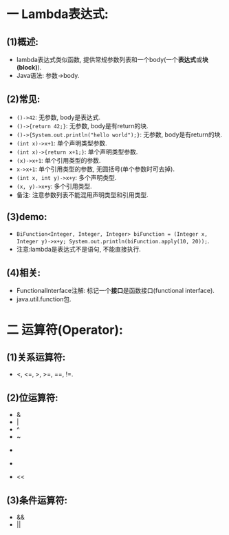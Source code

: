 # 一 Lambda表达式:
## (1)概述:
- lambda表达式类似函数, 提供常规参数列表和一个body(一个**表达式**或**块(block)**).
- Java语法: 参数->body.

## (2)常见:
- `()->42`: 无参数, body是表达式.
- `()->{return 42;}`: 无参数, body是有return的块.
- `()->{System.out.println("hello world");}`: 无参数, body是有return的块.
- `(int x)->x+1`: 单个声明类型参数.
- `(int x)->{return x+1;}`: 单个声明类型参数.
- `(x)->x+1`: 单个引用类型的参数.
- `x->x+1`: 单个引用类型的参数, 无圆括号(单个参数时可去掉).
- `(int x, int y)->x+y`: 多个声明类型.
- `(x, y)->x+y`: 多个引用类型.
- 备注: 注意参数列表不能混用声明类型和引用类型.

## (3)demo:
- `BiFunction<Integer, Integer, Integer> biFunction = (Integer x, Integer y)->x+y; System.out.println(biFunction.apply(10, 20));`.
- 注意:lambda是表达式不是语句, 不能直接执行.

## (4)相关:
- FunctionalInterface注解: 标记一个**接口**是函数接口(functional interface).
- java.util.function包.

# 二 运算符(Operator):
## (1)关系运算符:
- <, <=, >, >=, ==, !=.

## (2)位运算符:
- &
- |
- ^
- ~
- >>
- >>>
- <<

## (3)条件运算符:
- &&
- ||

